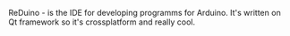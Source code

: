 ReDuino - is the IDE for developing programms for Arduino. It's written on Qt framework so it's crossplatform and really cool.